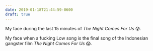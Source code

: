 ```yaml
---
date: 2019-01-18T21:44:59-0600
draft: true
---
```




My face during the last 15 minutes of _The Night Comes For Us_ 😰.

My face when a fucking Low song is the final song of the Indonesian gangster film _The Night Comes For Us_ 😱.



